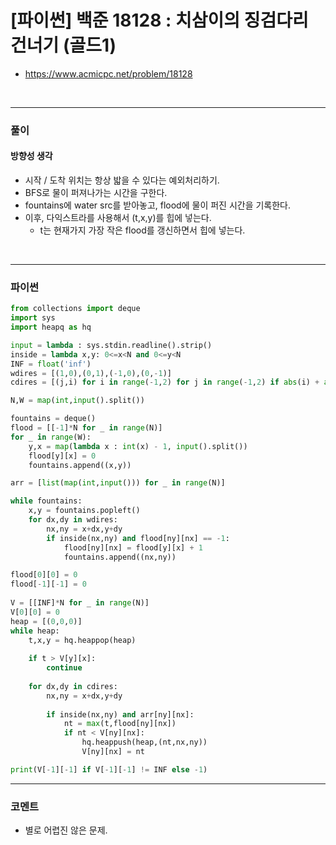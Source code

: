 # **[파이썬] 백준 18128 : 치삼이의 징검다리 건너기 (골드1)**
* https://www.acmicpc.net/problem/18128
<br>


---

### **풀이**

#### **방향성 생각**
* 시작 / 도착 위치는 항상 밟을 수 있다는 예외처리하기.
* BFS로 물이 퍼져나가는 시간을 구한다.
* fountains에 water src를 받아놓고, flood에 물이 퍼진 시간을 기록한다.
* 이후, 다익스트라를 사용해서 (t,x,y)를 힙에 넣는다.
  * t는 현재가지 가장 작은 flood를 갱신하면서 힙에 넣는다.


<br>

---

### **파이썬**
```python
from collections import deque
import sys
import heapq as hq

input = lambda : sys.stdin.readline().strip()
inside = lambda x,y: 0<=x<N and 0<=y<N
INF = float('inf')
wdires = [(1,0),(0,1),(-1,0),(0,-1)]
cdires = [(j,i) for i in range(-1,2) for j in range(-1,2) if abs(i) + abs(j)]

N,W = map(int,input().split())

fountains = deque()
flood = [[-1]*N for _ in range(N)]
for _ in range(W):
    y,x = map(lambda x : int(x) - 1, input().split())
    flood[y][x] = 0
    fountains.append((x,y))

arr = [list(map(int,input())) for _ in range(N)]

while fountains:
    x,y = fountains.popleft()
    for dx,dy in wdires:
        nx,ny = x+dx,y+dy
        if inside(nx,ny) and flood[ny][nx] == -1:
            flood[ny][nx] = flood[y][x] + 1
            fountains.append((nx,ny))

flood[0][0] = 0
flood[-1][-1] = 0
    
V = [[INF]*N for _ in range(N)]
V[0][0] = 0
heap = [(0,0,0)]
while heap:
    t,x,y = hq.heappop(heap)
    
    if t > V[y][x]:
        continue
    
    for dx,dy in cdires:
        nx,ny = x+dx,y+dy
        
        if inside(nx,ny) and arr[ny][nx]:
            nt = max(t,flood[ny][nx])
            if nt < V[ny][nx]:
                hq.heappush(heap,(nt,nx,ny))
                V[ny][nx] = nt

print(V[-1][-1] if V[-1][-1] != INF else -1)
```

---

### **코멘트**

* 별로 어렵진 않은 문제.